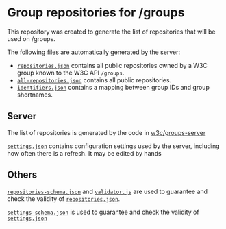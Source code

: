 # Group repositories for /groups

This repository was created to generate the list of repositories that will be used on /groups.

The following files are automatically generated by the server:

* [`repositories.json`](https://github.com/w3c/groups/blob/main/repositories.json) contains all public repositories owned by a W3C group known to the W3C API `/groups`.
* [`all-repositories.json`](https://github.com/w3c/groups/blob/main/all-repositories.json) contains all public repositories.
* [`identifiers.json`](https://github.com/w3c/groups/blob/main/identifers.json) contains a mapping
between group IDs and group shortnames.

## Server

The list of repositories is generated by the code in [w3c/groups-server](https://github.com/w3c/groups-server/)

[`settings.json`](https://github.com/w3c/groups/blob/main/settings.json) contains configuration settings used by the server, including how often there is a refresh. It may be edited by hands

## Others

[`repositories-schema.json`](https://github.com/w3c/groups/blob/main/repositories-schema.json) and [`validator.js`](https://github.com/w3c/groups/blob/main/validator.js) are used to guarantee and check the validity of [`repositories.json`](https://github.com/w3c/groups/blob/main/repositories.json).

[`settings-schema.json`](https://github.com/w3c/groups/blob/main/settings-schema.json) is used to guarantee and check the validity of [`settings.json`](https://github.com/w3c/groups/blob/main/settings.json)
